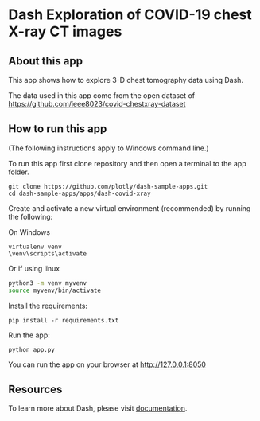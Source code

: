 # Dash Exploration of COVID-19 chest X-ray CT images

## About this app

This app shows how to explore 3-D chest tomography data using Dash. 

The data used in this app come from the open dataset of
https://github.com/ieee8023/covid-chestxray-dataset

## How to run this app

(The following instructions apply to Windows command line.)

To run this app first clone repository and then open a terminal to the app folder.

```
git clone https://github.com/plotly/dash-sample-apps.git
cd dash-sample-apps/apps/dash-covid-xray
```

Create and activate a new virtual environment (recommended) by running
the following:

On Windows

```
virtualenv venv 
\venv\scripts\activate
```

Or if using linux

```bash
python3 -m venv myvenv
source myvenv/bin/activate
```

Install the requirements:

```
pip install -r requirements.txt
```
Run the app:

```
python app.py
```
You can run the app on your browser at http://127.0.0.1:8050


## Resources

To learn more about Dash, please visit [documentation](https://plot.ly/dash).

